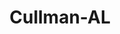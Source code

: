 ---
title: Cullman-AL
slug: cullman-al
f_state:
- cms/state/alabama.md
f_locations:
- cms/payday-loan/advance-america-1059.md
- cms/payday-loan/advance-america-1060.md
- cms/payday-loan/advance-america-1061.md
- cms/payday-loan/car-title-loans-6033.md
- cms/payday-loan/cash-express-7109.md
- cms/payday-loan/cash-express-7110.md
- cms/payday-loan/cash-mart-7833.md
- cms/payday-loan/cash-mart-7863.md
- cms/payday-loan/cash-mart-7864.md
- cms/payday-loan/cash-two-you-collections-8844.md
- cms/payday-loan/cash-usa-8942.md
- cms/payday-loan/cash-usa-cullman-inc-8952.md
- cms/payday-loan/cash-usa-cullman-inc-8953.md
- cms/payday-loan/check-into-cash-11451.md
- cms/payday-loan/check-into-cash-11452.md
- cms/payday-loan/check-into-cash-inc-13003.md
- cms/payday-loan/e-z-cash-16208.md
- cms/payday-loan/easy-money-store-16688.md
- cms/payday-loan/th-e-money-store-27571.md
updated-on: '2024-05-30T13:41:28.615Z'
created-on: '2024-05-30T13:41:28.615Z'
published-on: '2024-05-30T13:54:32.469Z'
f_city: Cullman
layout: '[city].html'
tags: city
---